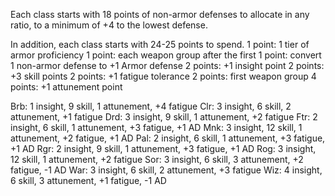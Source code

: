 Each class starts with 18 points of non-armor defenses to allocate in any ratio, to a minimum of +4
to the lowest defense.

In addition, each class starts with 24-25 points to spend.
1 point: 1 tier of armor proficiency
1 point: each weapon group after the first
1 point: convert 1 non-armor defense to +1 Armor defense
2 points: +1 insight point
2 points: +3 skill points
2 points: +1 fatigue tolerance
2 points: first weapon group
4 points: +1 attunement point


Brb: 1 insight, 9 skill, 1 attunement, +4 fatigue
Clr: 3 insight, 6 skill, 2 attunement, +1 fatigue
Drd: 3 insight, 9 skill, 1 attunement, +2 fatigue
Ftr: 2 insight, 6 skill, 1 attunement, +3 fatigue, +1 AD
Mnk: 3 insight, 12 skill, 1 attunement, +2 fatigue, +1 AD
Pal: 2 insight, 6 skill, 1 attunement, +3 fatigue, +1 AD
Rgr: 2 insight, 9 skill, 1 attunement, +3 fatigue, +1 AD
Rog: 3 insight, 12 skill, 1 attunement, +2 fatigue
Sor: 3 insight, 6 skill, 3 attunement, +2 fatigue, -1 AD
War: 3 insight, 6 skill, 2 attunement, +3 fatigue
Wiz: 4 insight, 6 skill, 3 attunement, +1 fatigue, -1 AD
